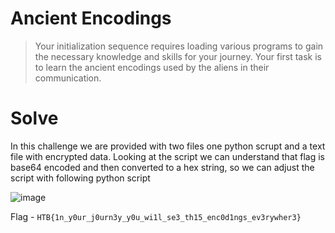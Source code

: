 # Ancient Encodings
>Your initialization sequence requires loading various programs to gain the necessary knowledge and skills for your journey. Your first task is to learn the ancient encodings used by the aliens in their communication.

# Solve

In this challenge we are provided with two files one python scrupt and a text file with encrypted data. Looking at the script we can understand that flag is base64 encoded and then converted to a hex string, so we can adjust the script with following python script

![image](https://user-images.githubusercontent.com/85706972/227796027-d1fd99ea-2193-4e01-979b-007837295a42.png)

Flag - `HTB{1n_y0ur_j0urn3y_y0u_wi1l_se3_th15_enc0d1ngs_ev3rywher3}`
